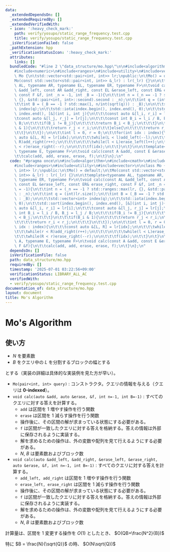 ```yaml
---
data:
  _extendedDependsOn: []
  _extendedRequiredBy: []
  _extendedVerifiedWith:
  - icon: ':heavy_check_mark:'
    path: verify/yosupo/static_range_frequency.test.cpp
    title: verify/yosupo/static_range_frequency.test.cpp
  _isVerificationFailed: false
  _pathExtension: hpp
  _verificationStatusIcon: ':heavy_check_mark:'
  attributes:
    links: []
  bundledCode: "#line 2 \"data_structure/mo.hpp\"\n\n#include<algorithm>\n#include<cmath>\n\
    #include<numeric>\n#include<ranges>\n#include<utility>\n#include<vector>\n\nclass\
    \ Mo {\n\tstd::vector<std::pair<int, int>> lr;\npublic:\n\tMo() = default;\n\t\
    Mo(const std::vector<std::pair<int, int>> &_lr) : lr(_lr) {}\n\n\ttemplate<typename\
    \ AL, typename AR, typename EL, typename ER, typename F>\n\tvoid calc(const AL\
    \ &add_left, const AR &add_right, const EL &erase_left, const ER& erase_right,\
    \ const F &f, int _n = -1, int _B = -1){\n\t\tint n = (_n == -1 ? std::ranges::max(lr,\
    \ {}, &std::pair<int, int>::second).second : _n);\n\t\tint q = (int)lr.size();\n\
    \t\tint B = (_B == -1 ? std::max(1, n/int(sqrt(q))) : _B);\n\n\t\tstd::vector<int>\
    \ index(q);\n\t\tstd::iota(index.begin(), index.end(), 0);\n\t\tstd::sort(index.begin(),\
    \ index.end(), [&](int i, int j){\n\t\t\tconst auto &[l_i, r_i] = lr[i];\n\t\t\
    \tconst auto &[l_j, r_j] = lr[j];\n\t\t\tconst int B_i = l_i / B, B_j = l_j /\
    \ B;\n\t\t\tif(B_i != B_j){\n\t\t\t\treturn B_i < B_j;\n\t\t\t}\n\t\t\tif(B_i\
    \ & 1){\n\t\t\t\treturn r_j < r_i;\n\t\t\t}else{\n\t\t\t\treturn r_i < r_j;\n\t\
    \t\t}\n\t\t});\n\n\t\tint l = 0, r = 0;\n\t\tfor(int idx : index){\n\t\t\tconst\
    \ auto &[L, R] = lr[idx];\n\n\t\t\twhile(L < l)add_left(--l);\n\t\t\twhile(r <\
    \ R)add_right(r++);\n\t\t\t\n\t\t\twhile(l < L)erase_left(l++);\n\t\t\twhile(R\
    \ < r)erase_right(--r);\n\n\t\t\tf(idx);\n\t\t}\n\t}\n\n\ttemplate<typename A,\
    \ typename E, typename F>\n\tvoid calc(const A &add, const E &erase, const F &f){\n\
    \t\tcalc(add, add, erase, erase, f);\n\t}\n};\n"
  code: "#pragma once\n\n#include<algorithm>\n#include<cmath>\n#include<numeric>\n\
    #include<ranges>\n#include<utility>\n#include<vector>\n\nclass Mo {\n\tstd::vector<std::pair<int,\
    \ int>> lr;\npublic:\n\tMo() = default;\n\tMo(const std::vector<std::pair<int,\
    \ int>> &_lr) : lr(_lr) {}\n\n\ttemplate<typename AL, typename AR, typename EL,\
    \ typename ER, typename F>\n\tvoid calc(const AL &add_left, const AR &add_right,\
    \ const EL &erase_left, const ER& erase_right, const F &f, int _n = -1, int _B\
    \ = -1){\n\t\tint n = (_n == -1 ? std::ranges::max(lr, {}, &std::pair<int, int>::second).second\
    \ : _n);\n\t\tint q = (int)lr.size();\n\t\tint B = (_B == -1 ? std::max(1, n/int(sqrt(q)))\
    \ : _B);\n\n\t\tstd::vector<int> index(q);\n\t\tstd::iota(index.begin(), index.end(),\
    \ 0);\n\t\tstd::sort(index.begin(), index.end(), [&](int i, int j){\n\t\t\tconst\
    \ auto &[l_i, r_i] = lr[i];\n\t\t\tconst auto &[l_j, r_j] = lr[j];\n\t\t\tconst\
    \ int B_i = l_i / B, B_j = l_j / B;\n\t\t\tif(B_i != B_j){\n\t\t\t\treturn B_i\
    \ < B_j;\n\t\t\t}\n\t\t\tif(B_i & 1){\n\t\t\t\treturn r_j < r_i;\n\t\t\t}else{\n\
    \t\t\t\treturn r_i < r_j;\n\t\t\t}\n\t\t});\n\n\t\tint l = 0, r = 0;\n\t\tfor(int\
    \ idx : index){\n\t\t\tconst auto &[L, R] = lr[idx];\n\n\t\t\twhile(L < l)add_left(--l);\n\
    \t\t\twhile(r < R)add_right(r++);\n\t\t\t\n\t\t\twhile(l < L)erase_left(l++);\n\
    \t\t\twhile(R < r)erase_right(--r);\n\n\t\t\tf(idx);\n\t\t}\n\t}\n\n\ttemplate<typename\
    \ A, typename E, typename F>\n\tvoid calc(const A &add, const E &erase, const\
    \ F &f){\n\t\tcalc(add, add, erase, erase, f);\n\t}\n};\n"
  dependsOn: []
  isVerificationFile: false
  path: data_structure/mo.hpp
  requiredBy: []
  timestamp: '2025-07-01 03:22:56+09:00'
  verificationStatus: LIBRARY_ALL_AC
  verifiedWith:
  - verify/yosupo/static_range_frequency.test.cpp
documentation_of: data_structure/mo.hpp
layout: document
title: Mo's Algorithm
---
```


# Mo's Algorithm

## 使い方

- $N$ を要素数
- $B$ をクエリ中の $L$ を分割するブロックの幅とする

とする（実装の詳細は具体的な実装例を見た方が早い）。

- ``Mo(pair<int, int> query)`` : コンストラクタ。クエリの情報を与える（クエリは **0-indexed**）。
- ``void calc(auto &add, auto &erase, &f, int n=-1, int B=-1)`` : すべてのクエリに対する答えを計算する。
  - ``add`` は区間を $1$ 増やす操作を行う関数
  - ``erase`` は区間を $1$ 減らす操作を行う関数
  - 操作後に、その区間の解が求まっている状態にする必要がある。
  - ``f`` は区間が一致したクエリに対する答えを格納する。答えの情報は外部に保存されるように実装する。
  - 解を求めるための操作は、外の変数や配列を見て行えるようにする必要がある。
  - $N$, $B$ は要素数およびブロック数
- ``void calc(auto &add_left, &add_right, &erase_left, &erase_right, auto &erase, &f, int n=-1, int B=-1)`` : すべてのクエリに対する答えを計算する。
  - ``add_left, add_right`` は区間を $1$ 増やす操作を行う関数
  - ``erase_left, erase_right`` は区間を $1$ 減らす操作を行う関数
  - 操作後に、その区間の解が求まっている状態にする必要がある。
  - ``f`` は区間が一致したクエリに対する答えを格納する。答えの情報は外部に保存されるように実装する。
  - 解を求めるための操作は、外の変数や配列を見て行えるようにする必要がある。
  - $N$, $B$ は要素数およびブロック数

計算量は、区間を $1$ 変更する操作を $O(1)$ としたとき、 $O(QB+\frac{N^2}{B})$

特に $B = \frac{N}{\sqrt{Q}}$ の時、 $O(N\sqrt{Q})$
